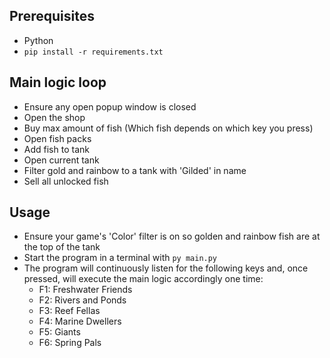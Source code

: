 ## Prerequisites

- Python
- `pip install -r requirements.txt`

## Main logic loop

- Ensure any open popup window is closed
- Open the shop
- Buy max amount of fish (Which fish depends on which key you press)
- Open fish packs
- Add fish to tank
- Open current tank
- Filter gold and rainbow to a tank with 'Gilded' in name
- Sell all unlocked fish

## Usage

- Ensure your game's 'Color' filter is on so golden and rainbow fish are at the top of the tank
- Start the program in a terminal with `py main.py`
- The program will continuously listen for the following keys and, once pressed, will execute the main logic accordingly one time:
  - F1: Freshwater Friends
  - F2: Rivers and Ponds
  - F3: Reef Fellas
  - F4: Marine Dwellers
  - F5: Giants
  - F6: Spring Pals
